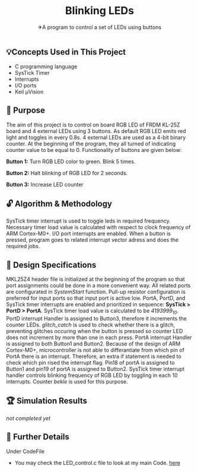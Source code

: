 <br/>
<p align="center">
 <h1 align="center" id="title">Blinking LEDs</h1>

  <p align="center">
    ✈A program to control a set of LEDs using buttons 
    <br/>
    <br/>
  </p>
</p>


## 💡Concepts Used in This Project

* C programming language
* SysTick Timer
* Interrupts
* I/O ports
* Keil µVision
  

## 🎯 Purpose

The aim of this project is to control on board RGB LED of FRDM KL-25Z board and 4 external LEDs using 3 buttons. As default RGB LED emits red light and toggles in every 0.8s. 4 external LEDs are used as a 4-bit binary counter. At the beginning of the program, they all turned of indicating counter value to be equal to 0. Functionality of buttons are given below:  

**Button 1:** Turn RGB LED color to green. Blink 5 times.  

**Button 2:** Halt blinking of RGB LED for 2 seconds.  

**Button 3:** Increase LED counter



## 🔓 Algorithm & Methodology

SysTick timer interrupt is used to toggle leds in required frequency. Necessary timer load value is calculated with respect to clock frequency of ARM Cortex-M0+. I/O port interrupts are enabled. When a button is pressed, program goes to related interrupt vector adress and does the required jobs. 


## 🎨 Design Specifications

MKL25Z4 header file is initialized at the beginning of the program so that port assignments could be done in a more convenient way. All related ports are configurated in *SystemStart* function. Pull-up resistor configuration is preferred for input ports so that input port is active low. PortA, PortD, and SysTick timer interrupts are enabled and prioritized in sequence: **SysTick > PortD > PortA**. SysTick timer load value is calculated to be *4193999<sub>10</sub>*. PortD interrupt Handler is assigned to Button3, therefore it increments the counter LEDs. *glitch_catch* is used to check whether there is a glitch, preventing glitches occuring when the button is pressed so counter LED does not increment by more than one in each press. PortA interrupt Handler is assigned to both Button1 and Button2. Because of the design of ARM Cortex-M0+, microcontroller is not able to differantiate from which pin of PortA there is an interrupt. Therefore, an extra if statement is needed to check which pin rised the interrupt flag. Pin18 of portA is assigned to Button1 and pin19 of portA is assigned to Button2. SysTick timer interrupt handler controls blinking frequency of RGB LED by toggling in each 10 interrupts. Counter *bekle* is used for this purpose. 
## 🏆 Simulation Results

*not completed yet*


## 🔎 Further Details

Under CodeFile

* You may check the LED_control.c file  to look at my main Code. [here](CodeFile/LED_control.c)

  



